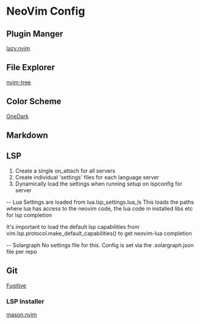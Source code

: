 # NeoVim Config

## Plugin Manger

[lazy.nvim](https://github.com/folke/lazy.nvim)

## File Explorer

[nvim-tree](https://github.com/nvim-tree/nvim-tree.lua)

## Color Scheme
[OneDark](https://github.com/navarasu/onedark.nvim')

## Markdown

## LSP

1. Create a single on_attach for all servers
2. Create individual 'settings' files for each language server
3. Dynamically load the settings when running setup on lspconfig for server


 -- Lua
 Settings are loaded from lua.lsp_settings.lua_ls
 This loads the paths where lua has access to the neovim code, the lua code in installed libs etc for lsp completion

 It's important to load the default lsp capabilities from vim.lsp.protocol.make_default_capabilities() to get neovim-lua completion

 -- Solargraph
 No settings file for this. Config is set via the .solargraph.json file per repo

## Git

[Fugitive](https://github.com/tpope/vim-fugitive)

### LSP Installer
[mason.nvim](https://github.com/williamboman/mason.nvim)
